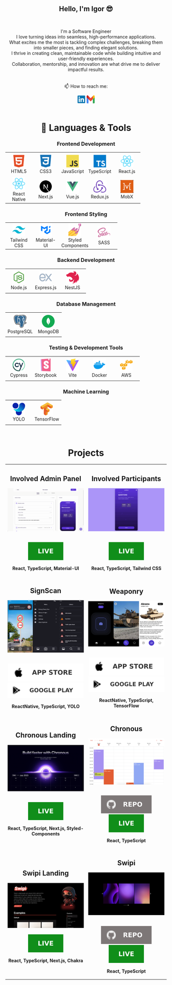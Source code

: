 <h2 align="center">Hello, I'm Igor 😎</h2>
<br>
<p align="center">
  I'm a Software Engineer<br>
  I love turning ideas into seamless, high-performance applications. <br>
What excites me the most is tackling complex challenges,
breaking them into smaller pieces, and finding elegant solutions. <br>
I thrive in creating clean, maintainable code while building intuitive and user-friendly experiences. <br>
Collaboration, mentorship, and innovation are what drive me to deliver impactful results. <br>
 <br>
 <br>
  📫 How to reach me:
</p>

<div align='center'>
  <a href="https://www.linkedin.com/in/igorkozlovskyi/"><img src="icons/linkedin.svg" alt="LinkedIn" height="25" width='25' /></a>
  <a href="mailto: i.kozlovsky2004@gmail.com"><img src="icons/gmail.svg" alt="Gmail" height="25" width='25' /></a>
</div>
<br>

<h1 align="center">🚀 Languages & Tools</h1>

<h3 align='center'>Frontend Development</h3>

<table align="center"> <tr> <td align="center" height="70" width="70"> <img src="icons/html5.svg" alt="HTML" width="40" height="40"/> <br/>HTML5 </td> <td align="center" height="70" width="70"> <img src="icons/css3.svg" alt="CSS3" width="40" height="40"/> <br/>CSS3 </td> <td align="center" height="70" width="70"> <img src="icons/javascript.svg" alt="JavaScript" width="40" height="40"/> <br/>JavaScript </td> <td align="center" height="70" width="70"> <img src="icons/typescript.svg" alt="TypeScript" width="40" height="40"/> <br/>TypeScript </td> <td align="center" height="70" width="70"> <img src="icons/react.svg" alt="React" width="40" height="40"/> <br/>React.js </td> </tr> <tr> <td align="center" height="70" width="70"> <img src="icons/react.svg" alt="React Native" width="40" height="40"/> <br/>React Native </td> <td align="center" height="70" width="70"> <img src="icons/next.svg" alt="Next.js" width="40" height="40"/> <br/>Next.js </td> <td align="center" height="70" width="70"> <img src="icons/vue.svg" alt="Vue.js" width="40" height="40"/> <br/>Vue.js </td> <td align="center" height="70" width="70"> <img src="icons/redux.svg" alt="Redux" width="40" height="40"/> <br/>Redux.js </td> <td align="center" height="70" width="70"> <img src="icons/mobx.svg" alt="MobX" width="40" height="40"/> <br/>MobX </td> </tr> </table>

<h3 align='center'>Frontend Styling</h3>

<table align="center"> <tr> <td align="center" height="70" width="70"> <img src="icons/tailwind.svg" alt="Tailwind CSS" width="40" height="40"/> <br/>Tailwind CSS </td> <td align="center" height="70" width="70"> <img src="icons/material-ui.svg" alt="Material-UI" width="40" height="40"/> <br/>Material-UI </td> <td align="center" height="70" width="70"> <img src="icons/styled-components.png" alt="Styled Components" width="40" height="40"/> <br/>Styled Components </td> <td align="center" height="70" width="70"> <img src="icons/sass.svg" alt="SASS" width="40" height="40"/> <br/>SASS </td> </tr> </table>


<h3 align='center'>Backend Development</h3>

<table align="center"> <tr> <td align="center" height="70" width="70"> <img src="icons/nodejs.svg" alt="Node.js" width="40" height="40"/> <br/>Node.js </td> <td align="center" height="70" width="70"> <img src="icons/express.svg" alt="Express.js" width="40" height="40"/> <br/>Express.js </td> <td align="center" height="70" width="70"> <img src="icons/nestjs.svg" alt="NestJS" width="40" height="40"/> <br/>NestJS </td> </tr> </table>

<h3 align='center'>Database Management</h3>

<table align="center"> <tr> <td align="center" height="70" width="70"> <img src="icons/postgresql.svg" alt="PostgreSQL" width="40" height="40"/> <br/>PostgreSQL </td> <td align="center" height="70" width="70"> <img src="icons/mongodb.svg" alt="MongoDB" width="40" height="40"/> <br/>MongoDB </td> </tr> </table>

<h3 align='center'>Testing & Development Tools</h3>

<table align="center"> <tr> <td align="center" height="70" width="70"> <img src="icons/cypress.svg" alt="Cypress" width="40" height="40"/> <br/>Cypress </td> <td align="center" height="70" width="70"> <img src="icons/storybook.svg" alt="Storybook" width="40" height="40"/> <br/>Storybook </td> <td align="center" height="70" width="70"> <img src="icons/vite.svg" alt="Vite" width="40" height="40"/> <br/>Vite </td> <td align="center" height="70" width="70"> <img src="icons/docker.svg" alt="Docker" width="40" height="40"/> <br/>Docker </td> <td align="center" height="70" width="70"> <img src="icons/aws.svg" alt="Aws" width="40" height="40"/> <br/>AWS</td> </tr> </table>

<h3 align='center'>Machine Learning</h3>

<table align="center"> <tr> <td align="center" height="70" width="70"> <img src="icons/yolo.svg" alt="YOLO" width="40" height="40"/> <br/>YOLO </td> <td align="center" height="70" width="70"> <img src="icons/tensorflow.svg" alt="TensorFlow" width="40" height="40"/> <br/>TensorFlow </td> </tr> </table>

<br>

<h1 align="center">Projects</h1>

<table>
  <tr>
    <td width='50%'>
      <h2 align='center'>Involved Admin Panel</h2>
      <div align='center'>  
        <a href='https://admin.getinvolved.io/sign-in'><img src='gif/involved-admin-panel.gif' alt='Involved Admin Panel'/></a>
        <br>
        <br>
        <p>
          <a href='https://admin.getinvolved.io/sign-in'><img src='icons/live.svg'/></a>
        </p>
        <p><strong>React, TypeScript, Material-UI</strong></p>
      </div>
    </td>
    <td width='50%'>
      <h2 align='center'>Involved Participants</h2>
      <div align='center'>  
        <a href='https://app.getinvolved.io/'><img src='gif/involved-participants.gif' alt='Involved Participants'/></a>
        <br>
        <br>
        <p>
          <a href='https://app.getinvolved.io/'><img src='icons/live.svg'/></a>
        </p>
        <p><strong>React, TypeScript, Tailwind CSS</strong></p>
      </div>
    </td>
  </tr>
    <tr>
    <td width='50%'>
      <h2 align='center'>SignScan</h2>
      <div align='center'>  
        <a href=''><img src='img/signscan.png' alt='SignScan'/></a>
        <br>
        <br>
        <p>
          <a href='https://apps.apple.com/us/app/signscan/id6461823283'><img src="icons/apple.svg"/></a>
          <a href='https://play.google.com/store/apps/details?id=com.signscan'><img src='icons/google_play.svg'/></a>
        </p>
        <p><strong>ReactNative, TypeScript, YOLO</strong></p>
      </div>
    </td>
    <td width='50%'>
      <h2 align='center'>Weaponry</h2>
      <div align='center'>  
        <img src='img/weaponry.png' alt='Weapnry picture' />
        <br>
        <br>
        <p>
          <a href='https://apps.apple.com/app/weaponry/id6446477481'><img src="icons/apple.svg"/></a>
          <a href='https://play.google.com/store/apps/details?id=com.domdev.weaponry'><img src='icons/google_play.svg'/></a>
        </p>
        <p><strong>ReactNative, TypeScript, TensorFlow</strong></p>
      </div>
    </td>
  </tr>
  <tr>
    <td width='50%'>
      <h2 align='center'>Chronous Landing</h2>
      <div align='center'>  
        <a href='https://chronous.midstem.net'><img src='img/chronous-landing.png' alt='Chronous'/></a>
        <br>
        <br>
        <p>
          <a href='https://chronous.midstem.net'><img src='icons/live.svg'/></a>
        </p>
        <p><strong>React, TypeScript, Next.js, Styled-Components</strong></p>
      </div>
    </td>
    <td width='50%'>
      <h2 align='center'>Chronous</h2>
      <div align='center'>  
        <a href='https://chronous.midstem.net/default-chronous/'><img src='img/chronous.png' alt='Chronous'/></a>
        <br>
        <br>
        <p>
          <a href='https://github.com/midstem/chronous'><img src="icons/repo.svg"/></a>
          <a href='https://chronous.midstem.net/default-chronous/'><img src='icons/live.svg'/></a>
        </p>
        <p><strong>React, TypeScript</strong></p>
      </div>
    </td>
  </tr>
  <tr>
    <td width='50%'>
      <h2 align='center'>Swipi Landing</h2>
      <div align='center'>  
        <a href='https://swipi.midstem.net'><img src='img/swipi-landing.png' alt='Swipi landing project'/></a>
        <br>
        <br>
        <a href='https://swipi.midstem.net'><img src='icons/live.svg'/></a>
        <p><strong>React, TypeScript, Next.js, Chakra</strong></p>
      </div>
    </td>
   <td width='50%'>
      <h2 align='center'>Swipi</h2>
      <div align='center'>  
        <a href='https://swipi.midstem.net'><img src='img/slider.png' alt='Swipi project'/></a>
        <br>
        <br>
        <p>
          <a href='https://github.com/midstem/swipi'><img src="icons/repo.svg"/></a>
          <a href='https://swipi.midstem.net'><img src='icons/live.svg'/></a>
        </p>
        <p><strong>React, TypeScript</strong></p>
      </div>
    </td>
  </tr>
</table>
